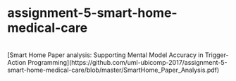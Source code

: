 # assignment-5-smart-home-medical-care
 </br>
[Smart Home Paper analysis: Supporting Mental Model Accuracy in Trigger-Action Programming](https://github.com/uml-ubicomp-2017/assignment-5-smart-home-medical-care/blob/master/SmartHome_Paper_Analysis.pdf)
